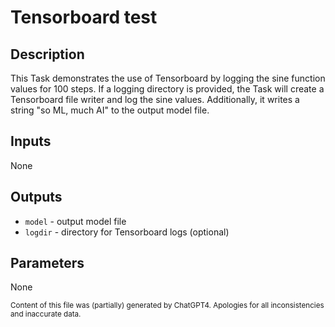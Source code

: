 # Tensorboard test
## Description
This Task demonstrates the use of Tensorboard by logging the sine function values for 100 steps. If a logging directory is provided, the Task will create a Tensorboard file writer and log the sine values. Additionally, it writes a string "so ML, much AI" to the output model file.

## Inputs
None

## Outputs
- `model` - output model file
- `logdir` - directory for Tensorboard logs (optional)

## Parameters
None

<sub>Content of this file was (partially) generated by ChatGPT4. Apologies for all inconsistencies and inaccurate data.</sub>